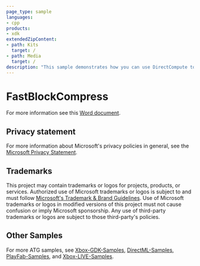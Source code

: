 ```yaml
---
page_type: sample
languages:
- cpp
products:
- xdk
extendedZipContent:
- path: Kits
  target: /
- path: Media
  target: /
description: "This sample demonstrates how you can use DirectCompute to perform fast texture compression at run time to the BC1, BC3, and BC5 formats based on the classic Fast Block Compression algorithm on Xbox One."
---
```


# FastBlockCompress

For more information see this [Word document](https://github.com/microsoft/Xbox-ATG-Samples/blob/main/XDKSamples/Graphics/FastBlockCompress/Readme.docx).

## Privacy statement

For more information about Microsoft's privacy policies in general, see the [Microsoft Privacy Statement](https://privacy.microsoft.com/privacystatement/).

## Trademarks

This project may contain trademarks or logos for projects, products, or services. Authorized use of Microsoft trademarks or logos is subject to and must follow [Microsoft's Trademark & Brand Guidelines](https://www.microsoft.com/en-us/legal/intellectualproperty/trademarks/usage/general). Use of Microsoft trademarks or logos in modified versions of this project must not cause confusion or imply Microsoft sponsorship. Any use of third-party trademarks or logos are subject to those third-party's policies.

## Other Samples

For more ATG samples, see [Xbox-GDK-Samples](https://github.com/microsoft/Xbox-GDK-Samples/), [DirectML-Samples](https://github.com/microsoft/DirectML-Samples), [PlayFab-Samples](https://github.com/PlayFab/PlayFab-Samples), and [Xbox-LIVE-Samples](https://github.com/microsoft/xbox-live-samples).
